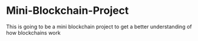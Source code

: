 # Mini-Blockchain-Project
This is going to be a mini blockchain project to get a better understanding of how blockchains work
